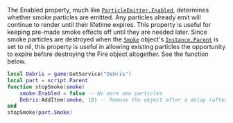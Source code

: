 The Enabled property, much like [`ParticleEmitter.Enabled`](https://create.roblox.com/docs/reference/engine/classes/ParticleEmitter#Enabled),
determines whether smoke particles are emitted. Any particles already emit
will continue to render until their lifetime expires. This property is
useful for keeping pre-made smoke effects off until they are needed later.
Since smoke particles are destroyed when the [`Smoke`](https://create.roblox.com/docs/reference/engine/classes/Smoke) object's
[`Instance.Parent`](https://create.roblox.com/docs/reference/engine/classes/Instance#Parent) is set to nil, this property is useful in allowing
existing particles the opportunity to expire before destroying the Fire
object altogether. See the function below.
```lua
local Debris = game:GetService("Debris")
local part = script.Parent
function stopSmoke(smoke)
	smoke.Enabled = false -- No more new particles
	Debris:AddItem(smoke, 10) -- Remove the object after a delay (after existing particles have expired)
end
stopSmoke(part.Smoke)
```
